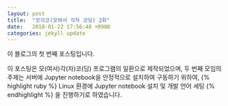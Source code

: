 ```yaml
---
layout: post
title:  "모각코(모여서 각자 코딩) 2회"
date:   2018-01-22 17:56:48 +0900
categories: jekyll update
---
```

이 블로그의 첫 번째 포스팅입니다.

이 포스팅은 모(여서)각(자)코(딩) 프로그램의 일환으로 제작되었으며, 두 번째 모임의 주제는 서버에 Jupyter notebook을 안정적으로 설치하여 구동하기 위하여,
{% highlight ruby %}
Linux 환경에 Jupyter notebook 설치 및 개발 언어 세팅
{% endhighlight %}
을 진행하기로 하였습니다.
